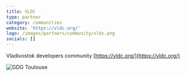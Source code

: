 ```yaml
---
title: VLDC
type: partner
category: communities
website: 'https://vldc.org/'
logo: /images/partners/community/vldc.png
socials: []
---
```


Vladivostok developers community [https://vldc.org/](https://vldc.org/)

![GDG Toulouse](/images/partners/community/vldc.png)

